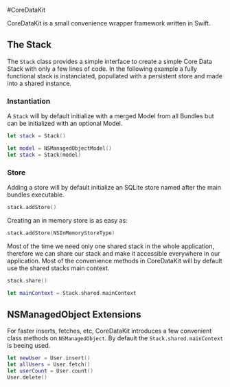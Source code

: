 #CoreDataKit

CoreDataKit is a small convenience wrapper framework written in Swift.


## The Stack

The `Stack` class provides a simple interface to create a simple Core Data Stack with only a few lines of code. In the following example a fully functional stack is instanciated, popullated with a persistent store and made into a shared instance.

### Instantiation

A `Stack` will by default initialize with a merged Model from all Bundles but can be initialized with an optional Model.

```swift
let stack = Stack()

let model = NSManagedObjectModel()
let stack = Stack(model)
```

### Store

Adding a store will by default initialize an SQLite store named after the main bundles executable.

```swift
stack.addStore()
```

Creating an in memory store is as easy as:

```swift
stack.addStore(NSInMemoryStoreType)
```


Most of the time we need only one shared stack in the whole application, therefore we can share our stack and make it accessible everywhere in our application. Most of the convenience methods in CoreDataKit will by default use the shared stacks main context.

```swift
stack.share()

let mainContext = Stack.shared.mainContext
```

## NSManagedObject Extensions

For faster inserts, fetches, etc, CoreDataKit introduces a few convenient class methods on `NSManagedObject`. By default the `Stack.shared.mainContext` is beeing used.

```swift
let newUser = User.insert()
let allUsers = User.fetch()
let userCount = User.count()
User.delete()
```


